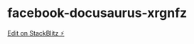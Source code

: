 # facebook-docusaurus-xrgnfz

[Edit on StackBlitz ⚡️](https://stackblitz.com/edit/facebook-docusaurus-xrgnfz)